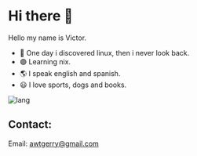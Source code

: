 # Hi there 🤙
Hello my name is Victor.

- 🐧 One day i discovered linux, then i never look back.
- 🟣 Learning nix.
- 🌎 I speak english and spanish.
- 😃 I love sports, dogs and books.

![lang](https://github-readme-stats.vercel.app/api/top-langs/?username=awtgerry&theme=gruvbox)

## Contact:
Email: awtgerry@gmail.com
